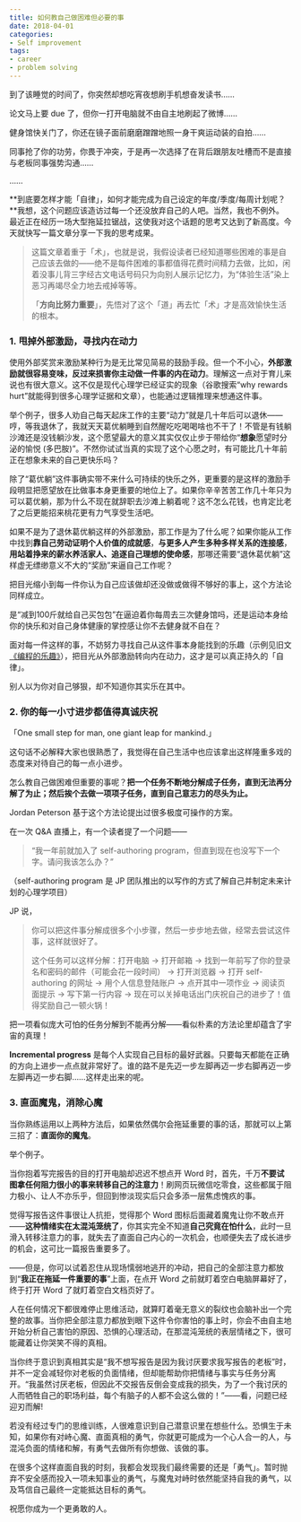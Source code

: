 ```yaml
---
title: 如何教自己做困难但必要的事
date: 2018-04-01
categories: 
- Self improvement
tags:
- career
- problem solving
---
```


到了该睡觉的时间了，你突然却想吃宵夜想刷手机想奋发读书……



论文马上要 due 了，但你一打开电脑就不由自主地刷起了微博……



健身馆快关门了，你还在镜子面前磨磨蹭蹭地照一身干爽运动装的自拍……



同事抢了你的功劳，你畏于冲突，于是再一次选择了在背后跟朋友吐槽而不是直接与老板同事强势沟通……



……



**到底要怎样才能「自律」，如何才能完成为自己设定的年度/季度/每周计划呢？**我想，这个问题应该造访过每一个还没放弃自己的人吧。当然，我也不例外。最近正在经历一场大型拖延拉锯战，这使我对这个话题的思考又达到了新高度。今天就快写一篇文章分享一下我的思考成果。



> 这篇文章着重于「术」，也就是说，我假设读者已经知道哪些困难的事是自己应该去做的——绝不是每件困难的事都值得花费时间精力去做，比如，闲着没事儿背三字经古文电话号码只为向别人展示记忆力，为“体验生活”染上恶习再竭尽全力地去戒掉等等。
>
> 「**方向比努力重要**」，先悟对了这个「道」再去忙「术」才是高效愉快生活的根本。







### **1. 甩掉外部激励，寻找内在动力**



使用外部奖赏来激励某种行为是无比常见简易的鼓励手段。但一个不小心，**外部激励就很容易变味，反过来损害你主动做一件事的内在动力**。理解这一点对于育儿来说也有很大意义。这不仅是现代心理学已经证实的现象（谷歌搜索“why rewards hurt”就能得到很多心理学证据和文章），也能通过逻辑推理来想通这件事。





举个例子，很多人劝自己每天起床工作的主要“动力”就是几十年后可以退休——哼，等我退休了，我就天天葛优躺睡到自然醒吃吃喝喝啥也不干了！不管是有钱躺沙滩还是没钱躺沙发，这个愿望最大的意义其实仅仅止步于带给你“**想象**愿望时分泌的愉悦 (多巴胺)”。不然你试试当真的实现了这个心愿之时，有可能比几十年前正在想象未来的自己更快乐吗？



除了“葛优躺”这件事确实带不来什么可持续的快乐之外，更重要的是这样的激励手段明显把愿望放在比做事本身更重要的地位上了。如果你辛辛苦苦工作几十年只为可以葛优躺，那为什么不现在就辞职去沙滩上躺着呢？这不怎么花钱，也肯定比老了之后更能招来桃花更有力气享受生活吧。



如果不是为了退休葛优躺这样的外部激励，那工作是为了什么呢？如果你能从工作中找到**靠自己劳动证明个人价值的成就感**，**与更多人产生多种多样关系的连接感**，**用站着挣来的薪水养活家人、追逐自己理想的使命感**，那哪还需要“退休葛优躺”这样虚无缥缈意义不大的“奖励”来逼自己工作呢？



把目光缩小到每一件你认为自己应该做却还没做或做得不够好的事上，这个方法论同样成立。



是“减到100斤就给自己买包包”在逼迫着你每周去三次健身馆吗，还是运动本身给你的快乐和对自己身体健康的掌控感让你不去健身就不自在？



面对每一件这样的事，不妨努力寻找自己从这件事本身能找到的乐趣（示例见旧文[《编程的乐趣》](http://mp.weixin.qq.com/s?__biz=MzI1OTQ1MTYyMw==&mid=2247484318&idx=1&sn=f1f09702fd5adc6097cf0c40eed25d30&chksm=ea79fc16dd0e7500cbc06e8cf52c65e042e3f7269bfd4382fa322a628a06b98ea6555c68ccfd&scene=21#wechat_redirect)），把目光从外部激励转向内在动力，这才是可以真正持久的「自律」。



别人以为你对自己够狠，却不知道你其实乐在其中。







### **2. 你的每一小寸进步都值得真诚庆祝**



「One small step for man, one giant leap for mankind.」



这句话不必解释大家也很熟悉了，我觉得在自己生活中也应该拿出这样隆重多戏的态度来对待自己的每一点小进步。



怎么教自己做困难但重要的事呢？**把一个任务不断地分解成子任务，直到无法再分解了为止；然后挨个去做一项项子任务，直到自己意志力的尽头为止。**



Jordan Peterson 基于这个方法论提出过很多极度可操作的方案。



在一次 Q&A 直播上，有一个读者提了一个问题——

> “我一年前就加入了 self-authoring program，但直到现在也没写下一个字。请问我该怎么办？”



（self-authoring program 是 JP 团队推出的以写作的方式了解自己并制定未来计划的心理学项目）



JP 说，

> 你可以把这件事分解成很多个小步骤，然后一步步地去做，经常去尝试这件事，这样就很好了。
>
>
>
> 这个任务可以这样分解：打开电脑 -> 打开邮箱 -> 找到一年前写了你的登录名和密码的邮件（可能会花一段时间） -> 打开浏览器 -> 打开 self-authoring 的网址 -> 用个人信息登陆账户 -> 点开其中一项作业 -> 阅读页面提示 -> 写下第一行内容 -> 现在可以关掉电话出门庆祝自己的进步了！值得奖励自己一顿火锅！



把一项看似庞大可怕的任务分解到不能再分解——看似朴素的方法论里却蕴含了宇宙的真理！



**Incremental progress** 是每个人实现自己目标的最好武器。只要每天都能在正确的方向上进步一点点就非常好了。谁的路不是先迈一步左脚再迈一步右脚再迈一步左脚再迈一步右脚……这样走出来的呢。







### **3. 直面魔鬼，消除心魔**



当你熟练运用以上两种方法后，如果依然偶尔会拖延重要的事的话，那就可以上第三招了：**直面你的魔鬼**。



举个例子。

当你抱着写完报告的目的打开电脑却迟迟不想点开 Word 时，首先，千万**不要试图拿任何阻力很小的事来转移自己的注意力**！刷网页玩微信吃零食，这些都属于阻力极小、让人不亦乐乎，但回到惨淡现实后只会多添一层焦虑愧疚的事。



觉得写报告这件事很让人抗拒，觉得那个 Word 图标后面藏着魔鬼让你不敢点开——**这种情绪实在太混沌笼统了**，你其实完全不知道**自己究竟在怕什么**，此时一旦滑入转移注意力的事，就失去了直面自己内心的一次机会，也顺便失去了成长进步的机会，这可比一篇报告重要多了。



——但是，你可以试着忍住从现场懦弱地逃开的冲动，把自己的全部注意力都放到“**我正在拖延一件重要的事**”上面，在点开 Word 之前就盯着空白电脑屏幕好了，终于打开 Word 了就盯着空白文档页好了。



人在任何情况下都很难停止思维活动，就算盯着毫无意义的裂纹也会脑补出一个完整的故事。当你把全部注意力都放到眼下这件令你害怕的事上时，你会不由自主地开始分析自己害怕的原因、恐惧的心理活动，在那混沌笼统的表层情绪之下，很可能藏着让你哭笑不得的真相。



当你终于意识到真相其实是“我不想写报告是因为我讨厌要求我写报告的老板”时，并不一定会减轻你对老板的负面情绪，但却能帮助你把情绪与事实与任务分离开。“我虽然讨厌老板，但因此不交报告反倒会变成我的损失，为了一个我讨厌的人而牺牲自己的职场利益，每个有脑子的人都不会这么做的！”——看，问题已经迎刃而解!



若没有经过专门的思维训练，人很难意识到自己潜意识里在想些什么。恐惧生于未知，如果你有对峙心魔、直面真相的勇气，你就更可能成为一个心人合一的人，与混沌负面的情绪和解，有勇气去做所有你想做、该做的事。



在很多个这样直面自我的时刻，我都会发现我们最终需要的还是「勇气」。暂时抛弃不安全感而投入一项未知事业的勇气，与魔鬼对峙时依然能坚持自我的勇气，以及笃信自己最终一定能抵达目标的勇气。





祝愿你成为一个更勇敢的人。